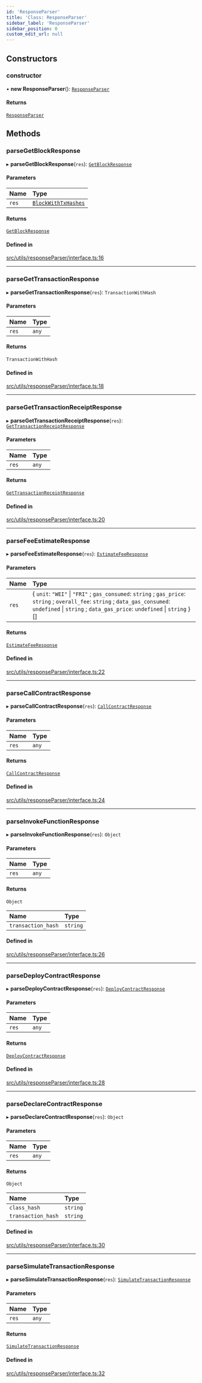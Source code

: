 ```yaml
---
id: 'ResponseParser'
title: 'Class: ResponseParser'
sidebar_label: 'ResponseParser'
sidebar_position: 0
custom_edit_url: null
---
```


## Constructors

### constructor

• **new ResponseParser**(): [`ResponseParser`](ResponseParser.md)

#### Returns

[`ResponseParser`](ResponseParser.md)

## Methods

### parseGetBlockResponse

▸ **parseGetBlockResponse**(`res`): [`GetBlockResponse`](../namespaces/types.md#getblockresponse)

#### Parameters

| Name  | Type                                                            |
| :---- | :-------------------------------------------------------------- |
| `res` | [`BlockWithTxHashes`](../namespaces/types.md#blockwithtxhashes) |

#### Returns

[`GetBlockResponse`](../namespaces/types.md#getblockresponse)

#### Defined in

[src/utils/responseParser/interface.ts:16](https://github.com/starknet-io/starknet.js/blob/v6.11.0/src/utils/responseParser/interface.ts#L16)

---

### parseGetTransactionResponse

▸ **parseGetTransactionResponse**(`res`): `TransactionWithHash`

#### Parameters

| Name  | Type  |
| :---- | :---- |
| `res` | `any` |

#### Returns

`TransactionWithHash`

#### Defined in

[src/utils/responseParser/interface.ts:18](https://github.com/starknet-io/starknet.js/blob/v6.11.0/src/utils/responseParser/interface.ts#L18)

---

### parseGetTransactionReceiptResponse

▸ **parseGetTransactionReceiptResponse**(`res`): [`GetTransactionReceiptResponse`](../modules.md#gettransactionreceiptresponse)

#### Parameters

| Name  | Type  |
| :---- | :---- |
| `res` | `any` |

#### Returns

[`GetTransactionReceiptResponse`](../modules.md#gettransactionreceiptresponse)

#### Defined in

[src/utils/responseParser/interface.ts:20](https://github.com/starknet-io/starknet.js/blob/v6.11.0/src/utils/responseParser/interface.ts#L20)

---

### parseFeeEstimateResponse

▸ **parseFeeEstimateResponse**(`res`): [`EstimateFeeResponse`](../interfaces/types.EstimateFeeResponse.md)

#### Parameters

| Name  | Type                                                                                                                                                                                                      |
| :---- | :-------------------------------------------------------------------------------------------------------------------------------------------------------------------------------------------------------- |
| `res` | \{ `unit`: `"WEI"` \| `"FRI"` ; `gas_consumed`: `string` ; `gas_price`: `string` ; `overall_fee`: `string` ; `data_gas_consumed`: `undefined` \| `string` ; `data_gas_price`: `undefined` \| `string` }[] |

#### Returns

[`EstimateFeeResponse`](../interfaces/types.EstimateFeeResponse.md)

#### Defined in

[src/utils/responseParser/interface.ts:22](https://github.com/starknet-io/starknet.js/blob/v6.11.0/src/utils/responseParser/interface.ts#L22)

---

### parseCallContractResponse

▸ **parseCallContractResponse**(`res`): [`CallContractResponse`](../namespaces/types.md#callcontractresponse)

#### Parameters

| Name  | Type  |
| :---- | :---- |
| `res` | `any` |

#### Returns

[`CallContractResponse`](../namespaces/types.md#callcontractresponse)

#### Defined in

[src/utils/responseParser/interface.ts:24](https://github.com/starknet-io/starknet.js/blob/v6.11.0/src/utils/responseParser/interface.ts#L24)

---

### parseInvokeFunctionResponse

▸ **parseInvokeFunctionResponse**(`res`): `Object`

#### Parameters

| Name  | Type  |
| :---- | :---- |
| `res` | `any` |

#### Returns

`Object`

| Name               | Type     |
| :----------------- | :------- |
| `transaction_hash` | `string` |

#### Defined in

[src/utils/responseParser/interface.ts:26](https://github.com/starknet-io/starknet.js/blob/v6.11.0/src/utils/responseParser/interface.ts#L26)

---

### parseDeployContractResponse

▸ **parseDeployContractResponse**(`res`): [`DeployContractResponse`](../interfaces/types.DeployContractResponse.md)

#### Parameters

| Name  | Type  |
| :---- | :---- |
| `res` | `any` |

#### Returns

[`DeployContractResponse`](../interfaces/types.DeployContractResponse.md)

#### Defined in

[src/utils/responseParser/interface.ts:28](https://github.com/starknet-io/starknet.js/blob/v6.11.0/src/utils/responseParser/interface.ts#L28)

---

### parseDeclareContractResponse

▸ **parseDeclareContractResponse**(`res`): `Object`

#### Parameters

| Name  | Type  |
| :---- | :---- |
| `res` | `any` |

#### Returns

`Object`

| Name               | Type     |
| :----------------- | :------- |
| `class_hash`       | `string` |
| `transaction_hash` | `string` |

#### Defined in

[src/utils/responseParser/interface.ts:30](https://github.com/starknet-io/starknet.js/blob/v6.11.0/src/utils/responseParser/interface.ts#L30)

---

### parseSimulateTransactionResponse

▸ **parseSimulateTransactionResponse**(`res`): [`SimulateTransactionResponse`](../namespaces/types.md#simulatetransactionresponse)

#### Parameters

| Name  | Type  |
| :---- | :---- |
| `res` | `any` |

#### Returns

[`SimulateTransactionResponse`](../namespaces/types.md#simulatetransactionresponse)

#### Defined in

[src/utils/responseParser/interface.ts:32](https://github.com/starknet-io/starknet.js/blob/v6.11.0/src/utils/responseParser/interface.ts#L32)
